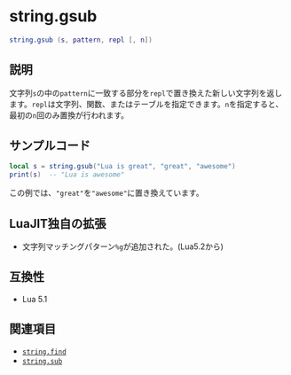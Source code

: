 # string.gsub

```lua
string.gsub (s, pattern, repl [, n])
```

## 説明

文字列`s`の中の`pattern`に一致する部分を`repl`で置き換えた新しい文字列を返します。`repl`は文字列、関数、またはテーブルを指定できます。`n`を指定すると、最初の`n`回のみ置換が行われます。

## サンプルコード

```lua
local s = string.gsub("Lua is great", "great", "awesome")
print(s)  -- "Lua is awesome"
```

この例では、`"great"`を`"awesome"`に置き換えています。

## LuaJIT独自の拡張

- 文字列マッチングパターン`%g`が追加された。(Lua5.2から)

## 互換性

- Lua 5.1

## 関連項目

- [`string.find`](find.md)
- [`string.sub`](sub.md)